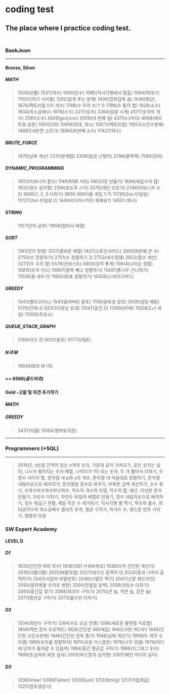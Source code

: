 # coding test <br>
## The place where I practice coding test. <br> <br>
### BaekJoon <hr>
#### Bronze, Silver <br>
##### MATH
> 1026(보물) 1037(약수) 1065(한수) 1085(직사각형에서 탈출) 1094(막대기) 1110(더하기 사이클) 1292(쉽게 푸는 문제) 1436(영화감독 숌) 1546(평균) 1676(팩토리얼 0의 개수) 1748(수 이어 쓰기 1) 1789(수 들의 합) 1929(소수) 1934(최소공배수) 1978(소수) 2217(로프) 2284(알람 시계) 2577(숫자의 개수) 2581(소수) 2609(gcd,lcm) 3009(네 번째 점) 4375(나머지) 4948(베르트랑 공준) 10610(30) 10818(최대, 최소) 10872(팩토리얼) 11653(소인수분해) 14681(사분면 고르기) 15965(K번째 소수) 17427(약수) <br>
##### BRUTE_FORCE
> 1476(날짜 계산) 2231(분해합) 2309(일곱 난쟁이) 2798(블랙잭) 7586(덩치)<br>
##### DYNAMIC_PROGRAMMING
> 1003(피보나치 함수) 1149(RGB 거리) 1463(1로 만들기) 1699(제곱수의 합) 1932(정수 삼각형) 2156(포도주 시식) 2579(계단 오르기) 2748(피보나치 수 2) 9095(1, 2, 3 더하기) 9655-9661(돌 게임 1-7) 11726(2xn 타일링) 11727(2xn 타일링 2) 14494(다이나믹이 뭐예요?) 14501 (퇴사) 
##### STRING
> 1157(단어 공부) 11656(접미사 배열)
##### SORT
> 1181(단어 정렬) 1337(올바른 배열) 1427(소트인사이드) 2693(N번째 큰 수) 2750(수 정렬하기) 2751(수 정렬하기 2) 2752(세수정렬) 2822(점수 계산) 3273(두 수의 합) 5576(콘테스트) 5800(성적 통계) 10814(나이순 정렬) 10815(숫자 카드) 10867(중복 빼고 정렬하기) 11497(통나무 건너뛰기) 11536(줄 세우기) 11650(좌표 정렬하기) 16435(스네이크버드)
##### GREEDY
> 1343(폴리오미노) 1541(잃어버린 괄호) 1758(알바생 강호) 2839(설탕 배달) 5179(안테나) 9237(이장님 초대) 11047(동전 0) 11399(ATM) 11508(2+1 세일) 13305(주유소)
##### QUEUE_STACK_GRAPH
> 2164(카드 2) 9012(괄호) 10773(제로)
##### N과 M
> 15649(N과 M (1))
##### ++ 6588(골드바흐) <br>
#### Gold  -고찰 및 의견 추가하기 <br>
##### MATH
##### GREEDY
> 2437(저울) 13164(행복유치원)
<hr>

### Programmers (+SQL)
<hr>

> 2016년, 
> x만큼 간격이 있는 n개의 숫자,
> 가운데 글자 가져오기,
> 같은 숫자는 싫어,
> 나누어 떨어지는 숫자 배열,
> 나머지가 1이 되는 숫자,
> 두 개 뽑아서 더하기,
> 두 정수 사이의 합,
> 문자열 내 p와 y의 개수,
> 문자열 내 마음대로 정렬하기,
> 문자열 내림차순으로 배치하기,
> 문자열을 정수로 바꾸기,
> 부족한 금액 계산하기,
> 소수 찾기,
> 수박수박수박수박수박수,
> 약수의 개수와 덧셈,
> 약수의 합,
> 예산,
> 이상한 문자 만들기,
> 자릿수 더하기,
> 자연수 뒤집어 배열로 만들기,
> 정수 내림차순으로 배치하기,
> 정수 제곱근 판별,
> 제일 작은 수 제거하기,
> 직사각형 별 찍기,
> 짝수와 홀수,
> 최대공약수와 최소공배수
> 콜라츠 추측,
> 평균 구하기,
> 하샤드 수,
> 핸드폰 번호 가리기,
> 행렬의 덧셈

### SW Expert Academy
#### LEVEL D
##### D1
> 1933(간단한 N의 약수) 1936(1대1 가위바위보) 1938(아주 간단한 계산기) 2019(더블더블) 2025(N줄덧셈) 2027(대각선 출력하기) 2029(몫과 나머지 출력하기) 2043(서랍의 비밀번호) 2046(스탬프 찍기) 2047(신문 헤드라인) 2050(알파벳을 숫자로 변환) 2056(연월일 달력) 2058(자릿수 더하기) 2063(중간값 찾기) 2068(최대수 구하기) 2070(큰 놈, 작은 놈, 같은 놈) 2071(평균값 구하기) 2072(홀수만 더하기) <br>
##### D2
> 1204(최빈수 구하기) 1284(수도 요금 전쟁) 1288(새로운 불면증 치료법) 1859(백만 장자 프로젝트) 1926(간단한 369게임) 1940(가랏! RC카!) 1945(간단한 소인수분해) 1946(간단한 압축 풀기) 1948(날짜 계산기) 1959(두 개의 수자열) 1966(숫자를 정렬하자) 1970(쉬운 거스름돈) 1976(시각 덧셈) 1979(어디에 단어가 들어갈 수 있을까) 1984(중간 평균값 구하기) 1986(지그재그 숫자) 1989(초심자의 회문 검사) 2005(파스칼의 삼각형) 2007(패턴 마디의 길이) <br>
##### D3
> 1206(View) 1208(Flatten) 1209(Sum) 1213(String) 1217(거듭제곱) 1225(암호생성기) <br> 

